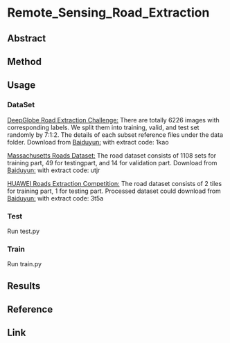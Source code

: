 # Remote_Sensing_Road_Extraction

## Abstract

## Method

## Usage
### DataSet
 
[DeepGlobe Road Extraction Challenge:](https://competitions.codalab.org/competitions/18467#participate-get_starting_kit) There are totally 6226 images with corresponding labels. We split them into training, valid, and test set randomly by 7:1:2. The details of each subset reference files under the data folder. Download from [Baiduyun:](https://pan.baidu.com/s/1gwkIDl6vfg4di-4ZQTuICg) with extract code: 1kao 


[Massachusetts Roads Dataset:](https://www.cs.toronto.edu/~vmnih/data/) The road dataset consists of 1108 sets for training part, 49 for testingpart, and 14 for validation part. Download from [Baiduyun:](https://pan.baidu.com/s/1I-HBIdIXvSgnSqz5Ag0MQA) with extract code: utjr 



[HUAWEI Roads Extraction Competition:](https://competition.huaweicloud.com/information/1000041322/introduction) The road dataset consists of 2 tiles for training part, 1 for testing part. Processed dataset could download from [Baiduyun:](https://pan.baidu.com/s/1kSSYsrO188YCPr2RcmUbow) with extract code: 3t5a 



### Test
Run test.py
### Train
Run train.py

## Results

## Reference

## Link

